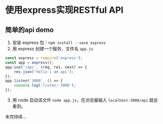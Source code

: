 # 使用express实现RESTful API

## 简单的api demo
1. 安装 express 包：`npm install --save express`
2. 用 express 创建一个服务，文件名 `app.js`
```javascript
const express = require('express');
const app = express();
app.use('/api', (req, res, next) => {
    res.json('hello i am api');
});
app.listen('3000', () => {
    console.log('listen: 3000');
});
```
3. 用 node 启动该文件 `node app.js`，在浏览器输入 `localhost:3000/api` 就会看到。

未完待续...